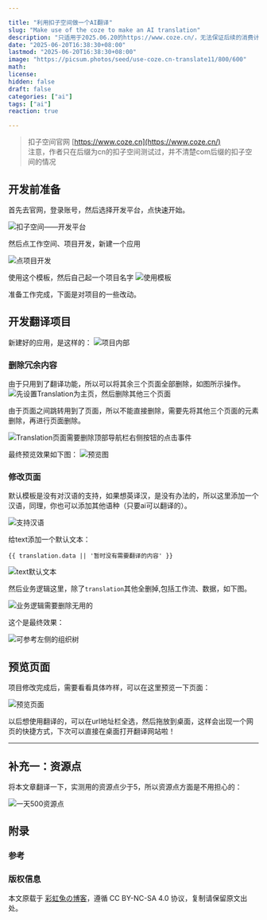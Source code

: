 ```yaml
---

title: "利用扣子空间做一个AI翻译"
slug: "Make use of the coze to make an AI translation"
description: "只适用于2025.06.20的https://www.coze.cn/，无法保证后续的消费计划（现阶段500资源点/天足够自己使用）"
date: "2025-06-20T16:38:30+08:00"
lastmod: "2025-06-20T16:38:30+08:00"
image: "https://picsum.photos/seed/use-coze.cn-translate11/800/600"
math: 
license: 
hidden: false
draft: false 
categories: ["ai"]
tags: ["ai"]
reaction: true

---
```


> 扣子空间官网 [https://www.coze.cn](https://www.coze.cn/) <br>
> 注意，作者只在后缀为cn的扣子空间测试过，并不清楚com后缀的扣子空间的情况

## 开发前准备

首先去官网，登录账号，然后选择开发平台，点快速开始。

![扣子空间——开发平台](https://s2.loli.net/2025/06/20/Y6QPEDNhcmzuHkp.png)

然后点工作空间、项目开发，新建一个应用

![点项目开发](https://s2.loli.net/2025/06/20/AoyP9jsufCqY1Gb.png)

使用这个模板，然后自己起一个项目名字
![使用模板](https://s2.loli.net/2025/06/20/6HeVSTn1vz2FORN.png)

准备工作完成，下面是对项目的一些改动。

## 开发翻译项目

新建好的应用，是这样的：
![项目内部](https://s2.loli.net/2025/06/20/Umk2pZJywzDg6b4.png)

### 删除冗余内容

由于只用到了翻译功能，所以可以将其余三个页面全部删除，如图所示操作。
![先设置Translation为主页，然后删除其他三个页面](https://s2.loli.net/2025/06/20/BSrUMcJIpYzDKXw.png)

由于页面之间跳转用到了页面，所以不能直接删除，需要先将其他三个页面的元素删除，再进行页面删除。

![Translation页面需要删除顶部导航栏右侧按钮的点击事件](https://s2.loli.net/2025/06/20/g9IRVCtdN2mFoYJ.png)

最终预览效果如下图：
![预览图](https://s2.loli.net/2025/06/20/ld94kqIOLTyvCEs.png)

### 修改页面

默认模板是没有对汉语的支持，如果想英译汉，是没有办法的，所以这里添加一个汉语，同理，你也可以添加其他语种（只要ai可以翻译的）。

![支持汉语](https://s2.loli.net/2025/06/20/ra15RFqc4fynZwE.png)

给text添加一个默认文本：
```
{{ translation.data || '暂时没有需要翻译的内容' }}
```
![text默认文本](https://s2.loli.net/2025/06/20/IzEfbv2qMO6acRm.png)

然后业务逻辑这里，除了`translation`其他全删掉,包括工作流、数据，如下图。

![业务逻辑需要删除无用的](https://s2.loli.net/2025/06/20/CUcvTLq5wiED3AS.png)

这个是最终效果：

![可参考左侧的组织树](https://s2.loli.net/2025/06/20/eL8fRxKrj9wStHF.png)

## 预览页面

项目修改完成后，需要看看具体咋样，可以在这里预览一下页面：

![预览页面](https://s2.loli.net/2025/06/20/c4xEKuRibQkjA3n.png)

以后想使用翻译的，可以在url地址栏全选，然后拖放到桌面，这样会出现一个网页的快捷方式，下次可以直接在桌面打开翻译网站啦！

---

## 补充一：资源点

将本文章翻译一下，实测用的资源点少于5，所以资源点方面是不用担心的：

![一天500资源点](https://s2.loli.net/2025/06/20/onyYHcp1S5awlxT.png)

## 附录

### 参考

### 版权信息

本文原载于 [彩虹兔の博客](https://cai-hong-tu-blog.pages.dev/)，遵循 CC BY-NC-SA 4.0 协议，复制请保留原文出处。
